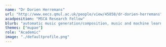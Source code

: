 ```yaml
---
name: "Dr Dorien Herremans"
url: "http://www.eecs.qmul.ac.uk/people/view/45858/dr-dorien-herremans"
acadposition: "MSCA Research Fellow"
blurb: "automatic music generation/composition, music and machine learning, mathematical/computational modeling, optimization, music and operation research, music classification, music structure, computational music analysis"
themes: ["mupae"]
role: "Academic"
image: "./defaultprofile.png"
---
```

